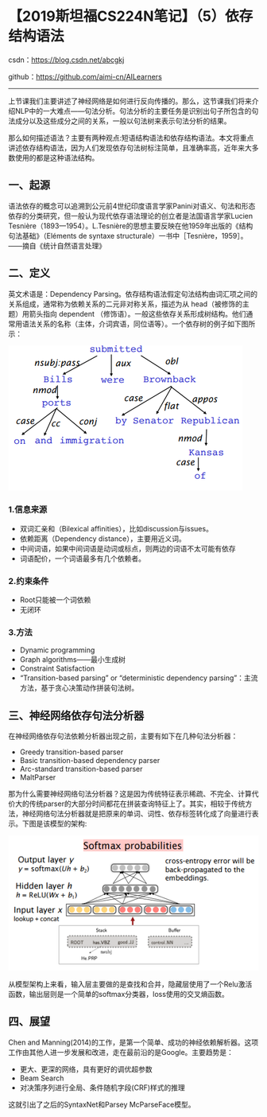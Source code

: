 # 【2019斯坦福CS224N笔记】（5）依存结构语法

csdn：https://blog.csdn.net/abcgkj

github：https://github.com/aimi-cn/AILearners

---

上节课我们主要讲述了神经网络是如何进行反向传播的。那么，这节课我们将来介绍NLP中的一大难点——句法分析。句法分析的主要任务是识别出句子所包含的句法成分以及这些成分之间的关系，一般以句法树来表示句法分析的结果。

那么如何描述语法？主要有两种观点:短语结构语法和依存结构语法。本文将重点讲述依存结构语法，因为人们发现依存句法树标注简单，且准确率高，近年来大多数使用的都是这种语法结构。

## 一、起源

语法依存的概念可以追溯到公元前4世纪印度语言学家Panini对语义、句法和形态依存的分类研究，但一般认为现代依存语法理论的创立者是法国语言学家Lucien Tesnière（1893—1954）。L.Tesnière的思想主要反映在他1959年出版的《结构句法基础》（Eléments de syntaxe structurale）一书中［Tesnière，1959］。——摘自《统计自然语言处理》

## 二、定义

英文术语是：Dependency Parsing。依存结构语法假定句法结构由词汇项之间的关系组成，通常称为依赖关系的二元非对称关系，描述为从 head（被修饰的主题）用箭头指向 dependent （修饰语）。一般这些依存关系形成树结构。他们通常用语法关系的名称（主体，介词宾语，同位语等）。一个依存树的例子如下图所示：

![](../../../img/nlp/cs224n/05linguistic_structure/TIM截图20190618154333.png)

### 1.信息来源

- 双词汇亲和（Bilexical affinities），比如discussion与issues。
- 依赖距离（Dependency distance），主要用近义词。
- 中间词语，如果中间词语是动词或标点，则两边的词语不太可能有依存
- 词语配价，一个词语最多有几个依赖者。

### 2.约束条件

- Root只能被一个词依赖
- 无闭环

### 3.方法

- Dynamic programming
- Graph algorithms——最小生成树
- Constraint Satisfaction 
- “Transition-based parsing” or “deterministic dependency parsing”：主流方法，基于贪心决策动作拼装句法树。

## 三、神经网络依存句法分析器

在神经网络依存句法依赖分析器出现之前，主要有如下在几种句法分析器：

- Greedy transition-based parser
- Basic transition-based dependency parser
- Arc-standard transition-based parser
- MaltParser

那为什么需要神经网络句法分析器？这是因为传统特征表示稀疏、不完全、计算代价大的传统parser的大部分时间都花在拼装查询特征上了。其实，相较于传统方法，神经网络句法分析器就是把原来的单词、词性、依存标签转化成了向量进行表示。下图是该模型的架构:

![](../../../img/nlp/cs224n/05linguistic_structure/TIM截图20190618170114.png)

从模型架构上来看，输入层主要做的是查找和合并，隐藏层使用了一个Relu激活函数，输出层则是一个简单的softmax分类器，loss使用的交叉熵函数。

## 四、展望

Chen and Manning(2014)的工作，是第一个简单、成功的神经依赖解析器。这项工作由其他人进一步发展和改进，走在最前沿的是Google。主要趋势是：

- 更大、更深的网络，具有更好的调优超参数
- Beam Search
- 对决策序列进行全局、条件随机字段(CRF)样式的推理

这就引出了之后的SyntaxNet和Parsey McParseFace模型。